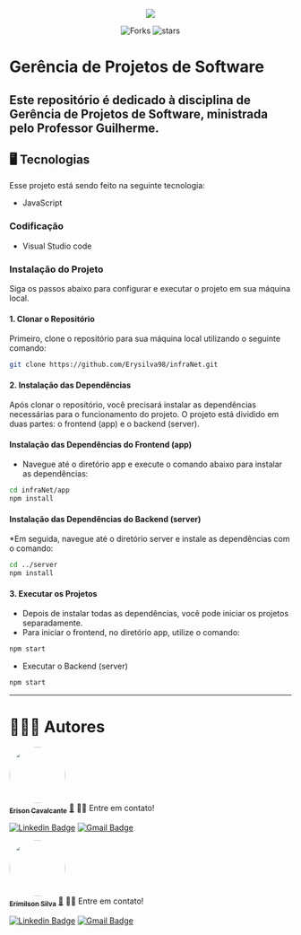 <p align='center'>
	<img src="https://redesolpe.com.br/site/images/banner_ifpe.png" />
</p>
<p align='center'>
  <img src="https://img.shields.io/github/forks/Erysilva98/infraNet?color=%23835afd" alt='Forks'/>
  <img src="https://img.shields.io/github/stars/Erysilva98/infraNet?color=%23835afd" alt='stars'/>
</p>

# Gerência de Projetos de Software
## Este repositório é dedicado à disciplina de Gerência de Projetos de Software, ministrada pelo Professor Guilherme.
## 🖥️ Tecnologias
Esse projeto está sendo feito na seguinte tecnologia:
* JavaScript

### Codificação
* Visual Studio code

### Instalação do Projeto

Siga os passos abaixo para configurar e executar o projeto em sua máquina local.

#### 1. Clonar o Repositório

Primeiro, clone o repositório para sua máquina local utilizando o seguinte comando:

```bash
git clone https://github.com/Erysilva98/infraNet.git
```
#### 2. Instalação das Dependências
Após clonar o repositório, você precisará instalar as dependências necessárias para o funcionamento do projeto. O projeto está dividido em duas partes: o frontend (app) e o backend (server).

#### Instalação das Dependências do Frontend (app)
* Navegue até o diretório app e execute o comando abaixo para instalar as dependências:
```bash
cd infraNet/app
npm install
```
#### Instalação das Dependências do Backend (server)
*Em seguida, navegue até o diretório server e instale as dependências com o comando:
```bash
cd ../server
npm install
```
#### 3. Executar os Projetos
* Depois de instalar todas as dependências, você pode iniciar os projetos separadamente.
* Para iniciar o frontend, no diretório app, utilize o comando:
```bash
npm start
```
* Executar o Backend (server)
```bash
npm start
```
---
# 👩🏼‍💻 Autores

<a href="https://github.com/erison7596/">
 <img style="border-radius: 50%;" src="https://avatars.githubusercontent.com/u/41303655?v=4" width="100px;" alt=""/>
 <br />
 <sub><b>Erison Cavalcante</b></sub></a> <a href="https://github.com/erison7596/" title="github">🚀</a>
👋🏽 Entre em contato!

 [![Linkedin Badge](https://img.shields.io/badge/-LinkedIn-blue?style=flat-square&logo=Linkedin&logoColor=white&link=https://www.linkedin.com/in/erison-cavalcante-9402a714a/)](https://www.linkedin.com/in/erison-cavalcante-9402a714a/) [![Gmail Badge](https://img.shields.io/badge/-Gmail-c14438?style=flat-square&logo=Gmail&logoColor=white&link=mailto:erison7596@gmail.com)](mailto:erison7596@gmail.com) 

<a href="https://github.com/Erysilva98">
 <img style="border-radius: 50%;" src="https://avatars.githubusercontent.com/u/86446585?v=4" width="100px;" alt=""/>
 <br />
 <sub><b>Erimilson Silva</b></sub></a> <a href="https://github.com/Erysilva98" title="github">🚀</a>
👋🏽 Entre em contato!

 [![Linkedin Badge](https://img.shields.io/badge/-LinkedIn-blue?style=flat-square&logo=Linkedin&logoColor=white&link=https://www.linkedin.com/in/erimilson-silva-31493720a/)](https://www.linkedin.com/in/erimilson-silva-31493720a/) [![Gmail Badge](https://img.shields.io/badge/-Gmail-c14438?style=flat-square&logo=Gmail&logoColor=white&link=mailto:erimilsonsilva98@gmail.com)](mailto:erimilsonsilva98@gmail.com) 



